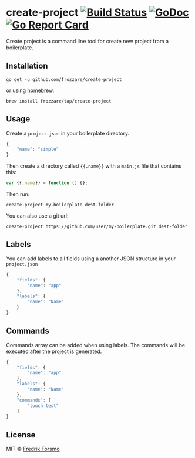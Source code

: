 # create-project [![Build Status](https://travis-ci.org/frozzare/create-project.svg?branch=master)](https://travis-ci.org/frozzare/create-project) [![GoDoc](https://godoc.org/github.com/frozzare/create-project?status.svg)](http://godoc.org/github.com/frozzare/create-project) [![Go Report Card](https://goreportcard.com/badge/github.com/frozzare/create-project)](https://goreportcard.com/report/github.com/frozzare/create-project)

Create project is a command line tool for create new project from a boilerplate.

## Installation

```
go get -u github.com/frozzare/create-project
```

or using [homebrew](https://brew.sh/).

```
brew install frozzare/tap/create-project
```

## Usage

Create a `project.json` in your boilerplate directory.

```js
{
    "name": "simple"
}
```

Then create a directory called `{{.name}}` with a `main.js` file that contains this:

```js
var {{.name}} = function () {};
```

Then run:

```
create-project my-boilerplate dest-folder
```

You can also use a git url:

```
create-project https://github.com/user/my-boilerplate.git dest-folder
```

## Labels

You can add labels to all fields using a another JSON structure in your `project.json`

```js
{
    "fields": {
        "name": "app"
    },
    "labels": {
        "name": "Name"
    }
}
```

## Commands

Commands array can be added when using labels. The commands will be executed after the project is generated.

```js
{
    "fields": {
        "name": "app"
    },
    "labels": {
        "name": "Name"
    },
    "commands": [
        "touch test"
    ]
}
```

## License

MIT © [Fredrik Forsmo](https://github.com/frozzare)